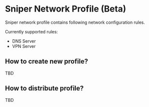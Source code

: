 # Sniper Network Profile (Beta)
Sniper network profile contains following network configuration rules.

Currently supported rules:
- DNS Server
- VPN Server

## How to create new profile?
TBD

## How to distribute profile?
TBD
